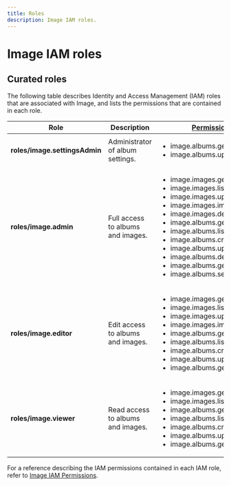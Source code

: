 ```yaml
---
title: Roles
description: Image IAM roles.
---
```


# Image IAM roles

## Curated roles

The following table describes Identity and Access Management (IAM) roles that are associated with Image, and lists the permissions that are contained in each role.

| Role | Description | [Permissions](/image/docs/reference/iam/permissions) |
| --- | --- | --- |
| **roles/image.settingsAdmin** | Administrator of album settings. | <ul><li>image.albums.getSettings</li><li>image.albums.updateSettings</li></ul> |
| **roles/image.admin** | Full access to albums and images. | <ul><li>image.images.get</li><li>image.images.list</li><li>image.images.upload</li><li>image.images.import</li><li>image.images.delete</li><li>image.albums.get</li><li>image.albums.list</li><li>image.albums.create</li><li>image.albums.update</li><li>image.albums.delete</li><li>image.albums.getIamPolicy</li><li>image.albums.setIamPolicy</li></ul> |
| **roles/image.editor** | Edit access to albums and images. | <ul><li>image.images.get</li><li>image.images.list</li><li>image.images.upload</li><li>image.images.import</li><li>image.albums.get</li><li>image.albums.list</li><li>image.albums.create</li><li>image.albums.update</li><li>image.albums.getIamPolicy</li></ul> |
| **roles/image.viewer** | Read access to albums and images. | <ul><li>image.images.get</li><li>image.images.list</li><li>image.albums.get</li><li>image.albums.list</li><li>image.albums.create</li><li>image.albums.update</li><li>image.albums.getIamPolicy</li></ul> |

For a reference describing the IAM permissions contained in each IAM role, refer to [Image IAM Permissions](/image/docs/reference/iam/permissions).

